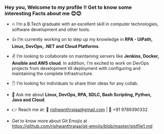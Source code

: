 ### Hey you, Welcome to my profile !! Get to know some interesting Facts about me :blush::blush:

<!--
**rishwanthrajaa/rishwanthrajaa** is a ✨ _special_ ✨ repository because its `README.md` (this file) appears on your GitHub profile.
-->

- :fire: I’m a B.Tech graduate with an excellent skill in computer technologies, software development and other tools.
- :+1: I’m currently working on to step up my knowledge in **RPA - UiPath, Linux, DevOps, .NET and Cloud Platforms**. 
- :v: I’m looking to collaborate on maintaining servers like **Jenkins, Docker, Ansible and AWS cloud**. In addition, I'm excited to work on DevOps projects from development till deployment with configuring and maintaining the complete Infrastructure. 
- :raised_hand: I’m looking for individuals to share thier ideas for any collab.
- :muscle: Ask me about **Linux, DevOps, RPA, SDLC, Bash Scripting, Python, Java and Cloud**.  
- :point_right: Reach me at:       :email: rishwanthrajaa@gmail.com    |   :iphone: +91 9789390332   


- Get to know more about Git Emojis at https://github.com/rishwanthrajaa/git-emojis/blob/master/gistfile1.md

